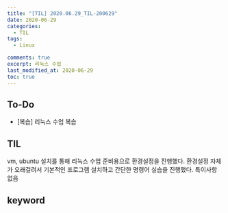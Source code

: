 ```yaml
---
title: "[TIL] 2020.06.29_TIL-200629"
date: 2020-06-29
categories:
  - TIL
tags:
  - Linux

comments: true
excerpt: 리눅스 수업
last_modified_at: 2020-06-29
toc: true
---
```


## To-Do
- [복습] 리눅스 수업 복습

## TIL
vm, ubuntu 설치를 통해 리눅스 수업 준비용으로 환경설정을 진행했다. 환경설정 자체가 오래걸려서 기본적인 프로그램 설치하고 간단한 명령어 실습을 진행했다.
특이사항 없음
 
## keyword
